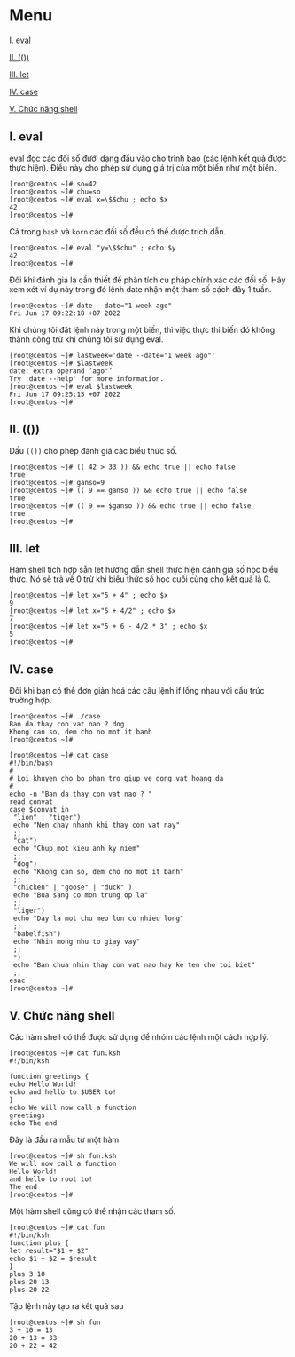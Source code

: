 # Menu
[I. eval](#eval)

[II. (())](#ngoac_kep)

[III. let](#let)

[IV. case](#case)

[V. Chức năng shell](#chuc_nang_shell)






<a name="eval"></a>

## I. eval
eval đọc các đối số đưới dạng đầu vào cho trình bao (các lệnh kết quả được thực hiện). Điều này cho phép sử dụng giá trị của một biến như một biến.
```
[root@centos ~]# so=42
[root@centos ~]# chu=so
[root@centos ~]# eval x=\$$chu ; echo $x
42
[root@centos ~]#
```

Cả trong `bash` và `korn` các đối số đều có thể được trích dẫn.
```
[root@centos ~]# eval "y=\$$chu" ; echo $y
42
[root@centos ~]#
```

Đôi khi đánh giá là cần thiết để phân tích cú pháp chính xác các đối số. Hãy xem xét ví dụ này trong đó lệnh date nhận một tham số cách đây 1 tuần.
```
[root@centos ~]# date --date="1 week ago"
Fri Jun 17 09:22:18 +07 2022
```

Khi chúng tôi đặt lệnh này trong một biến, thì việc thực thi biến đó không thành công trừ khi chúng tôi sử dụng eval.
```
[root@centos ~]# lastweek='date --date="1 week ago"'
[root@centos ~]# $lastweek
date: extra operand ‘ago"’
Try 'date --help' for more information.
[root@centos ~]# eval $lastweek
Fri Jun 17 09:25:15 +07 2022
[root@centos ~]#
```

<a name="ngoac_kep"></a>

## II. (())
Dấu `(())` cho phép đánh giá các biểu thức số.
```
[root@centos ~]# (( 42 > 33 )) && echo true || echo false
true
[root@centos ~]# ganso=9
[root@centos ~]# (( 9 == ganso )) && echo true || echo false
true
[root@centos ~]# (( 9 == $ganso )) && echo true || echo false
true
[root@centos ~]#
```

<a name="let"></a>

## III. let
Hàm shell tích hợp sẵn let hướng dẫn shell thực hiện đánh giá số học biểu thức. Nó sẽ trả về 0 trừ khi biểu thức số học cuối cùng cho kết quả là 0.
```
[root@centos ~]# let x="5 + 4" ; echo $x
9
[root@centos ~]# let x="5 + 4/2" ; echo $x
7
[root@centos ~]# let x="5 + 6 - 4/2 * 3" ; echo $x
5
[root@centos ~]#
```

<a name="case"></a>

## IV. case
Đôi khi bạn có thể đơn giản hoá các câu lệnh if lồng nhau với cấu trúc trường hợp.
```
[root@centos ~]# ./case
Ban da thay con vat nao ? dog
Khong can so, dem cho no mot it banh
[root@centos ~]#
```

```
[root@centos ~]# cat case
#!/bin/bash
#
# Loi khuyen cho bo phan tro giup ve dong vat hoang da
#
echo -n "Ban da thay con vat nao ? "
read convat
case $convat in
 "lion" | "tiger")
 echo "Nen chay nhanh khi thay con vat nay"
 ;;
 "cat")
 echo "Chup mot kieu anh ky niem"
 ;;
 "dog")
 echo "Khong can so, dem cho no mot it banh"
 ;;
 "chicken" | "goose" | "duck" )
 echo "Bua sang co mon trung op la"
 ;;
 "liger")
 echo "Day la mot chu meo lon co nhieu long"
 ;;
 "babelfish")
 echo "Nhin mong nhu to giay vay"
 ;;
 *)
 echo "Ban chua nhin thay con vat nao hay ke ten cho toi biet"
 ;;
esac
[root@centos ~]#
```

<a name="chuc_nang_shell"></a>

## V. Chức năng shell
Các hàm shell có thể được sử dụng để nhóm các lệnh một cách hợp lý.
```
[root@centos ~]# cat fun.ksh
#!/bin/ksh

function greetings {
echo Hello World!
echo and hello to $USER to!
}
echo We will now call a function
greetings
echo The end
```

Đây là đầu ra mẫu từ một hàm
```
[root@centos ~]# sh fun.ksh
We will now call a function
Hello World!
and hello to root to!
The end
[root@centos ~]#
```

Một hàm shell cũng có thể nhận các tham số.
```
[root@centos ~]# cat fun
#!/bin/ksh
function plus {
let result="$1 + $2"
echo $1 + $2 = $result
}
plus 3 10
plus 20 13
plus 20 22
```

Tập lệnh này tạo ra kết quả sau
```
[root@centos ~]# sh fun
3 + 10 = 13
20 + 13 = 33
20 + 22 = 42
```




















































